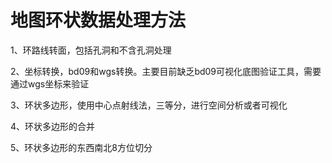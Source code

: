地图环状数据处理方法
==
1、环路线转面，包括孔洞和不含孔洞处理

2、坐标转换，bd09和wgs转换。主要目前缺乏bd09可视化底图验证工具，需要通过wgs坐标来验证

3、环状多边形，使用中心点射线法，三等分，进行空间分析或者可视化

4、环状多边形的合并

5、环状多边形的东西南北8方位切分
